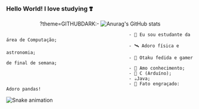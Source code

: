 ### Hello World! I love studying ❣️

<!--
**JuJubali/JuJubali** is a ✨ _special_ ✨ repository because its `README.md` (this file) appears on your GitHub profile.

Here are some ideas to get you started:

-->
<div align="center">

?theme=GITHUBDARK:- ![Anurag's GitHub stats](https://github-readme-stats.vercel.app/api?username=anuraghazra&theme=dark&show_icons=true)

</div>
  
   <div> 

                                                  - 🔭 Eu sou estudante da área de Computação;
                                                  - 🛰️ Adoro física e astronomia;
                                                  - 🦴 Otaku fedida e gamer de final de semana;
                                                  - 💓 Amo conhecimento;
                                                  - 🐍 C (Arduíno);
                                                  - ☕Java;
                                                  - 🐼 Fato engraçado: Adoro pandas!

  ![Snake animation](https://github.com/RafaellaBallerini/RafaellaBallerini/blob/output/github-contribution-grid-snake.svg)
 
</div>

